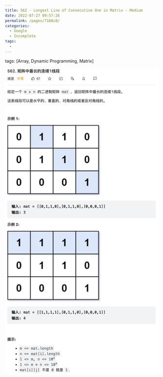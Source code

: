 ```yaml
---
title: 562 - Longest Line of Consecutive One in Matrix - Medium
date: 2022-07-27 09:57:26
permalink: /pages/7168c8/
categories:
  - Google
  - Incomplete
tags:
  - 
---
```

tags: [Array, Dynamic Programming, Matrix]

![](https://raw.githubusercontent.com/emmableu/image/master/202208102045950.png)

